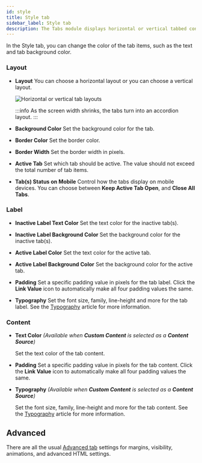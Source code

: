 ```yaml
---
id: style
title: Style tab
sidebar_label: Style tab
description: The Tabs module displays horizontal or vertical tabbed content, ideal for inserting sets of content into a small space.
---
```


In the Style tab, you can change the color of the tab items, such as the text and tab background color.

### Layout

- **Layout**
  You can choose a horizontal layout or you can choose a vertical layout.

  ![Horizontal or vertical tab layouts](/img/beaver-builder/modules--tabs--3.jpg)

  :::info
  As the screen width shrinks, the tabs turn into an accordion layout.
  :::

- **Background Color**
  Set the background color for the tab.

- **Border Color**
  Set the border color.

- **Border Width**
  Set the border width in pixels.

- **Active Tab**
  Set which tab should be active. The value should not exceed the total number of tab items.

- **Tab(s) Status on Mobile**
  Control how the tabs display on mobile devices. You can choose between **Keep Active Tab Open**, and **Close All Tabs**.

### Label

- **Inactive Label Text Color**
  Set the text color for the inactive tab(s).

- **Inactive Label Background Color**
  Set the background color for the inactive tab(s).

- **Active Label Color**
  Set the text color for the active tab.

- **Active Label Background Color**
  Set the background color for the active tab.

- **Padding**
  Set a specific padding value in pixels for the tab label. Click the **Link Value** icon to automatically make all four padding values the same.

- **Typography**
  Set the font size, family, line-height and more for the tab label. See the [Typography](basics/typography.md) article for more information.

### Content

- **Text Color**
  _(Available when **Custom Content** is selected as a **Content Source**)_

  Set the text color of the tab content.

- **Padding**
  Set a specific padding value in pixels for the tab content. Click the **Link Value** icon to automatically make all four padding values the same.

- **Typography**
  _(Available when **Custom Content** is selected as a **Content Source**)_

  Set the font size, family, line-height and more for the tab content. See the [Typography](basics/typography.md) article for more information.

## Advanced

There are all the usual [Advanced tab](/beaver-builder/layouts/advanced-tab/index.md) settings for margins, visibility, animations, and advanced HTML settings.

